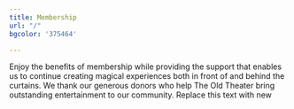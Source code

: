 ```yaml
---
title: Membership
url: "/"
bgcolor: '375464'

---
```



Enjoy the benefits of membership while providing the support that enables us to continue creating magical experiences both in front of and behind the curtains. We thank our generous donors who help The Old Theater bring outstanding entertainment to our community. Replace this text with new

